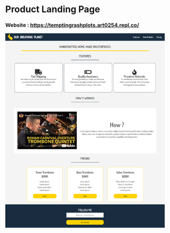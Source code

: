 # Product Landing Page

### Website : https://temptingrashplots.art0254.repl.co/

![alt text](../images/p3.png)

